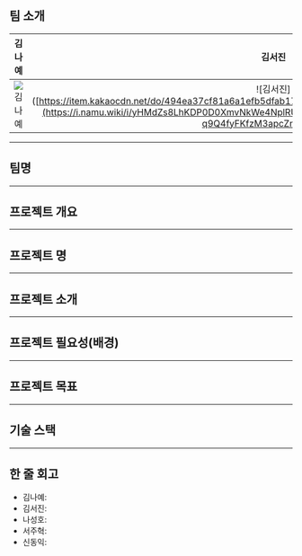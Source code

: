 ## 팀 소개
| **김나예** | **김서진** | **나성호** | **서주혁** | **신동익** |
|:----------:|:----------:|:----------:|:----------:|:----------:|
| ![김나예](https://github.com/SKNETWORKS-FAMILY-AICAMP/SKN07-2nd-3Team/blob/main/images/%EC%9D%B8%ED%98%95.png) | ![김서진]([https://item.kakaocdn.net/do/494ea37cf81a6a1efb5dfab1783ab48782f3bd8c9735553d03f6f982e10ebe70](https://i.namu.wiki/i/yHMdZs8LhKDP0D0XmvNkWe4NplRU5BDyXiZNDk5BTOd9ON5KtykFiDO_Q7SDpQLA-q9Q4fyFKfzM3apcZnPGtg.webp) | ![나성호](이미지링크3) | ![서주혁](https://github.com/SKNETWORKS-FAMILY-AICAMP/SKN07-2nd-3Team/blob/main/images/baby.jpg) | ![신동익](https://mblogthumb-phinf.pstatic.net/MjAyMjEyMDRfMjc2/MDAxNjcwMTM0MzQzNjM2.50MolQqvIhFzyA1mOuGuQBPTygTIuFlRCpGxGkLaXXMg.HVEw7DOZAnLs_Np5KiosbayIrUcGd42C824Skjq_mLUg.JPEG.goms1101/IMG_3415.JPG?type=w800) |

---

## 팀명

---

## 프로젝트 개요

---

## 프로젝트 명

---

## 프로젝트 소개

---

## 프로젝트 필요성(배경)

---

## 프로젝트 목표

---

## 기술 스택

---

## 한 줄 회고
- 김나예:
- 김서진:
- 나성호:
- 서주혁:
- 신동익:

